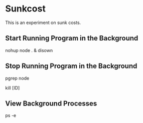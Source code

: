 # Sunkcost
This is an experiment on sunk costs.

## Start Running Program in the Background
nohup node . & disown

## Stop Running Program in the Background
pgrep node

kill [ID]

## View Background Processes
ps -e